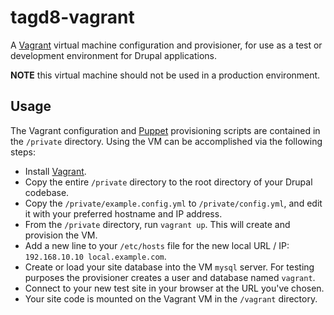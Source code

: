 # tagd8-vagrant

A [Vagrant](https://www.vagrantup.com/) virtual machine configuration and provisioner,
for use as a test or development environment for Drupal applications.

**NOTE** this virtual machine should not be used in a production environment.

## Usage
The Vagrant configuration and [Puppet](https://puppetlabs.com/) provisioning scripts
are contained in the `/private` directory. Using the VM can be accomplished via
the following steps:

* Install [Vagrant](https://www.vagrantup.com/).
* Copy the entire `/private` directory to the root directory of your Drupal codebase.
* Copy the `/private/example.config.yml` to `/private/config.yml`, and edit it with your preferred hostname and IP address.
* From the `/private` directory, run `vagrant up`. This will create and provision the VM.
* Add a new line to your `/etc/hosts` file for the new local URL / IP: `192.168.10.10 local.example.com`.
* Create or load your site database into the VM `mysql` server. For testing purposes the provisioner creates a user and database named `vagrant`.
* Connect to your new test site in your browser at the URL you've chosen.
* Your site code is mounted on the Vagrant VM in the `/vagrant` directory.
